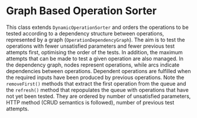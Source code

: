 # Graph Based Operation Sorter
This class extends ```DynamicOperationSorter``` and orders the operations to be tested according to a dependency structure between operations, represented by a graph (```OperationDependencyGraph```). The aim is to test the operations with fewer unsatisfied parameters and fewer previous test attempts first, optimising the order of the tests. In addition, the maximum attempts that can be made to test a given operation are also managed. In the dependency graph, nodes represent operations, while arcs indicate dependencies between operations. Dependent operations are fulfilled when the required inputs have been produced by previous operations. Note the ```removeFirst()``` methods that extract the first operation from the queue and the ```refresh()``` method that repopulates the queue with operations that have not yet been tested. They are ordered by number of unsatisfied parameters, HTTP method (CRUD semantics is followed), number of previous test attempts.